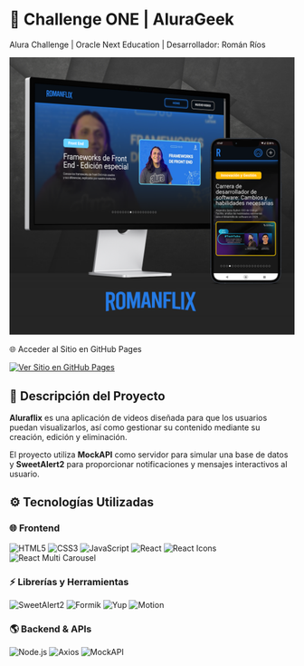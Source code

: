 # 🚀 Challenge ONE | AluraGeek

Alura Challenge | Oracle Next Education | Desarrollador: Román Ríos

![Mockup de Romanflix](https://raw.githubusercontent.com/romanrios/oracle-next-education/refs/heads/main/challenge-aluraflix/mockup.png)

🌐 Acceder al Sitio en GitHub Pages

[![Ver Sitio en GitHub Pages](https://img.shields.io/badge/-Visitar_Sitio_Web-28a745?style=for-the-badge&logo=github&logoColor=white)](https://romanrios.github.io/oracle-next-education/challenge-aluraflix/dist)

## 📄 Descripción del Proyecto

**Aluraflix** es una aplicación de videos diseñada para que los usuarios puedan visualizarlos, así como gestionar su contenido mediante su creación, edición y eliminación.

El proyecto utiliza **MockAPI** como servidor para simular una base de datos y **SweetAlert2** para proporcionar notificaciones y mensajes interactivos al usuario.

## ⚙ Tecnologías Utilizadas

### 🌐 Frontend
![HTML5](https://img.shields.io/badge/HTML5-E34F26?style=for-the-badge&logo=html5&logoColor=white)
![CSS3](https://img.shields.io/badge/CSS3-1572B6?style=for-the-badge&logo=css3&logoColor=white)
![JavaScript](https://img.shields.io/badge/JavaScript-F7DF1E?style=for-the-badge&logo=javascript&logoColor=black)
![React](https://img.shields.io/badge/React-61DAFB?style=for-the-badge&logo=react&logoColor=black)
![React Icons](https://img.shields.io/badge/React%20Icons-61DAFB?style=for-the-badge&logo=react&logoColor=black)
![React Multi Carousel](https://img.shields.io/badge/React%20Multi%20Carousel-61DAFB?style=for-the-badge&logo=react&logoColor=black)

### ⚡ Librerías y Herramientas
![SweetAlert2](https://img.shields.io/badge/SweetAlert2-8E24AA?style=for-the-badge&logo=sweetalert2&logoColor=white)
![Formik](https://img.shields.io/badge/Formik-FF9900?style=for-the-badge&logo=formik&logoColor=white)
![Yup](https://img.shields.io/badge/Yup-764ABC?style=for-the-badge&logo=yup&logoColor=white)
![Motion](https://img.shields.io/badge/Motion-000000?style=for-the-badge&logo=framer&logoColor=white)

### 🌎 Backend & APIs
![Node.js](https://img.shields.io/badge/Node.js-339933?style=for-the-badge&logo=nodedotjs&logoColor=white)
![Axios](https://img.shields.io/badge/Axios-5A29E4?style=for-the-badge&logo=axios&logoColor=white)
![MockAPI](https://img.shields.io/badge/MockAPI-FF4081?style=for-the-badge&logo=mockapi&logoColor=white)
